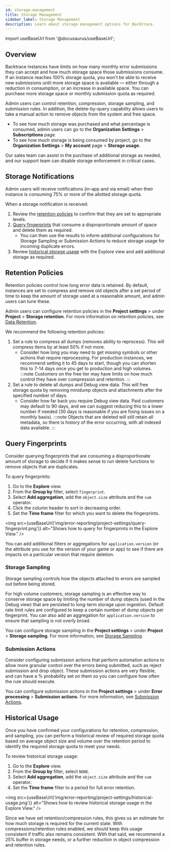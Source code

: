 ```yaml
---
id: storage-management
title: Storage Management
sidebar_label: Storage Management
description: Learn about storage management options for Backtrace.
---
```


import useBaseUrl from '@docusaurus/useBaseUrl';

## Overview

Backtrace instances have limits on how many monthly error submissions they can accept and how much storage space those submissions consume. If an instance reaches 100% storage quota, you won't be able to receive new submissions until more storage space is available — either through a reduction in consumption, or an increase in available space. You can purchase more storage space or monthly submission quota as required.

Admin users can control retention, compression, storage sampling, and submission rules. In addition, the delete-by-query capability allows users to take a manual action to remove objects from the system and free space.

- To see how much storage was purchased and what percentage is consumed, admin users can go to the **Organization Settings** > **Subscriptions** page. 
- To see how much storage is being consumed by project, go to the **Organization Settings** > **My account** page > **Storage usage**.

Our sales team can assist in the purchase of additional storage as needed, and our support team can disable storage enforcement in critical cases. 

## Storage Notifications

Admin users will receive notifications (in-app and via email) when their instance is consuming 75% or more of the allotted storage quota. 

When a storage notification is received:
1. Review the [retention policies](#retention-policies) to confirm that they are set to appropriate levels.
2. [Query fingerprints](#query-fingerprints) that consume a disproportionate amount of space and delete them as required.
    - You can then use the results to inform additional configurations for Storage Sampling or Submission Actions to reduce storage usage for incoming duplicate errors.
3. Review [historical storage usage](#historical-usage) with the Explore view and add additional storage as required.

## Retention Policies

Retention policies control how long error data is retained. By default, instances are set to compress and remove old objects after a set period of time to keep the amount of storage used at a reasonable amount, and admin users can tune these.

Admin users can configure retention policies in the **Project settings** > under **Project** > **Storage retention**. For more information on retention policies, see [Data Retention](/error-reporting/project-setup/data-retention/).

We recommend the following retention policies:
1. Set a rule to compress all dumps (removes ability to reprocess). This will compress items by at least 50% if not more.
    - Consider how long you may need to get missing symbols or other actions that require reprocessing. For production instances, we recommend setting it to 45 days to start, though you can shorten this to 7-14 days once you get to production and high volumes.
    :::note
    Customers on the free tier may have limits on how much control they have over compression and retention.
    :::
2. Set a rule to delete all dumps and Debug view data. This will free storage quota by removing minidump objects and attachments after the specified number of days. 
   - Consider how far back you require Debug view data. Paid customers may default to 90 days, and we can suggest reducing this to a lower number if needed (30 days is reasonable if you are fixing issues on a monthly basis). 
    :::note
    Objects that are deleted will still retain all metadata, so there is history of the error occurring, with all indexed data available.
    :::

## Query Fingerprints

Consider querying fingerprints that are consuming a disproportionate amount of storage to decide if it makes sense to run delete functions to remove objects that are duplicates. 

To query fingerprints:
1. Go to the **Explore** view.
1. From the **Group by** filter, select `fingerprint`.
1. Select **Add aggregation**, add the `object.size` attribute and the `sum` operator.
1. Click the column header to sort in decreasing order.
1. Set the **Time frame** filter for which you want to delete the fingerprints.

<img src={useBaseUrl('img/error-reporting/project-settings/query-fingerprint.png')} alt="Shows how to query for fingerprints in the Explore View." />

You can add additional filters or aggregations for `application.version` (or the attribute you use for the version of your game or app) to see if there are impacts on a particular version that require deletion.

### Storage Sampling

Storage sampling controls how the objects attached to errors are sampled out before being stored.

For high volume customers, storage sampling is an effective way to conserve storage space by limiting the number of dump objects (used in the Debug view) that are persisted to long-term storage upon ingestion. Default rate limit rules are configured to keep a certain number of dump objects per fingerprint. You can also add an aggregation for `application.version` to ensure that sampling is not overly broad.

You can configure storage sampling in the **Project settings** > under **Project** > **Storage sampling**. For more information, see [Storage Sampling](/error-reporting/project-setup/storage-sampling/).

### Submission Actions

Consider configuring submission actions that perform automation actions to allow more granular control over the errors being submitted, such as reject submission and drop object. These submission actions are very flexible, and can have a % probability set on them so you can configure how often the rule should execute.

You can configure submission actions in the **Project settings** > under **Error processing** > **Submission actions**. For more information, see [Submission Actions](/error-reporting/project-setup/submission-actions/).

## Historical Usage

Once you have confirmed your configurations for retention, compression, and sampling, you can perform a historical review of required storage quota based on average object size and volume over the retention period to identify the required storage quota to meet your needs.

To review historical storage usage:
1. Go to the **Explore** view.
1. From the **Group by** filter, select `NONE`.
1. Select **Add aggregation**, add the `object.size` attribute and the `sum` operator.
1. Set the **Time frame** filter to a period for full error retention.

<img src={useBaseUrl('img/error-reporting/project-settings/historical-usage.png')} alt="Shows how to review historical storage usage in the Explore View." />

Since we have set retention/compression rules, this gives us an estimate for how much storage is required for the current state. With compressions/retention rules enabled, we should keep this usage consistent if traffic also remains consistent. With that said, we recommend a 25% buffer in storage needs, or a further reduction in object compression and retention rules. 